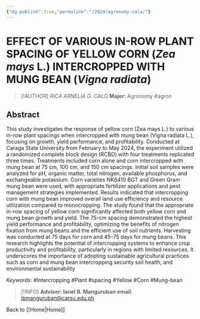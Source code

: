```yaml
---
{"dg-publish":true,"permalink":"/2024/agronomy-calo/"}
---
```


# EFFECT OF VARIOUS IN-ROW PLANT SPACING OF YELLOW CORN (***Zea mays*** L.) INTERCROPPED WITH MUNG BEAN (***Vigna radiata***)
> [!AUTHOR] *RICA ARNELIA G. CALO*
> **Major:** Agronomy #agron 
## Abstract
This study investigates the response of yellow corn (Zea mays L.) to various in-row plant spacings when intercropped with mung bean (Vigna radiata L.), focusing on growth, yield performance, and profitability. Conducted at Caraga State University from February to May 2024, the experiment utilized a randomized complete block design (RCBD) with four treatments replicated three times. Treatments included corn alone and corn intercropped with mung bean at 75 cm, 100 cm, and 150 cm spacings. Initial soil samples were analyzed for pH, organic matter, total nitrogen, available phosphorus, and exchangeable potassium. Corn varieties NK6410 BGT and Green Gram mung bean were used, with appropriate fertilizer applications and pest management strategies implemented. Results indicated that intercropping corn with mung bean improved overall land use efficiency and resource utilization compared to monocropping. The study found that the appropriate in-row spacing of yellow corn significantly affected both yellow corn and mung bean growth and yield. The 75-cm spacing demonstrated the highest yield performance and profitability, optimizing the benefits of nitrogen fixation from mung beans and the efficient use of soil nutrients. Harvesting was conducted at 75 days for corn and 45–75 days for mung beans. This research highlights the potential of intercropping systems to enhance crop productivity and profitability, particularly in regions with limited resources. It underscores the importance of adopting sustainable agricultural practices such as corn and mung bean intercropping security soil health, and environmental sustainability

*Keywords*: #Intercropping #Plant #spacing #Yellow #Corn #Mung-bean

> [!INFO] **Adviser: Ianel B. Manguruban** 
> **email**: ibmanguruban@carsu.edu.ph

Back to [[Home\|Home]]
